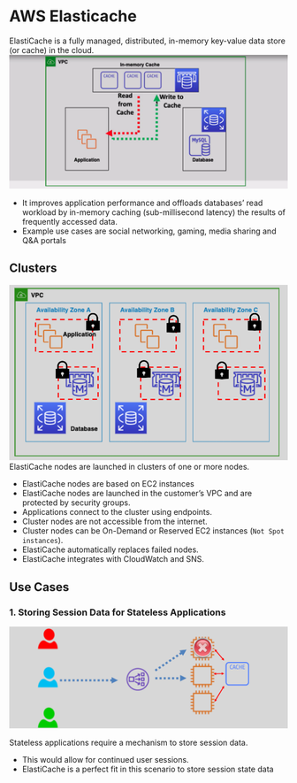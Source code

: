# AWS Elasticache

ElastiCache is a fully managed, distributed, in-memory key-value data store (or cache) in the cloud.
![AWS Elasticache](images/aws-elasticache.png)

- It improves application performance and offloads databases’ read workload by in-memory caching (sub-millisecond latency) the results of frequently accessed data.
- Example use cases are social networking, gaming, media sharing and Q&A portals

## Clusters

![AWS Elasticache Cluster](images/aws-elasticache-cluster.png)
ElastiCache nodes are launched in clusters of one or more nodes.

- ElastiCache nodes are based on EC2 instances
- ElastiCache nodes are launched in the customer’s VPC and are protected by security groups.
- Applications connect to the cluster using endpoints.
- Cluster nodes are not accessible from the internet.
- Cluster nodes can be On-Demand or Reserved EC2 instances (`Not Spot instances`).
- ElastiCache automatically replaces failed nodes.
- ElastiCache integrates with CloudWatch and SNS.

## Use Cases

### 1. Storing Session Data for Stateless Applications

![aws-elasticache for stateless app](images/aws-elasticache-for-stateless-apps.png)

Stateless applications require a mechanism to store session data.

- This would allow for continued user sessions.
- ElastiCache is a perfect fit in this scenario to store session state data
